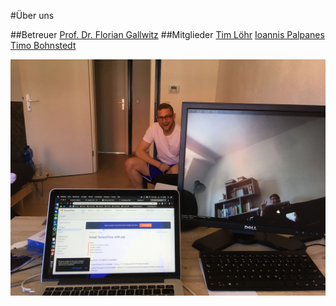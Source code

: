 #Über uns

##Betreuer
[Prof. Dr. Florian Gallwitz](mailto:florian.gallwitz@th-nuernberg.de)
##Mitglieder
[Tim Löhr](mailto:loehrti68003@th-nuernberg.de)
[Ioannis Palpanes](mailto:lpalpanesio68421@th-nuernberg.de)
[Timo Bohnstedt](mailto:bohnstedtti68200@th-nurnberg.de)

![Alt-Text](camera_works.jpg)
